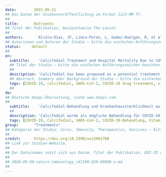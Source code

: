 ```yaml
---
date:        2021-05-21
## Das Datum der Studienveröffentlichung im Format JJJJ-MM-TT.
##
title:       Nutrients
## Titel der Publikation, beispielweise The Lancet.
##
authors:      'Alcala-Diaz, JF, Limia-Perez, L, Gomez-Huelgas, R, et al.'
## Autorinnen und Autoren der Studie – bitte die einfachen Anführungszeichen beachten!
status:     default
##
en:
  subtitle:    'Calcifediol Treatment and Hospital Mortality Due to COVID-19: A Cohort Study'
  ## Titel der Studie – bitte die einfachen Anführungszeichen beachten!
  ##
  description: 'Calcifediol has been proposed as a potential treatment for COVID-19 patients. Objective: To compare the administration or not of oral calcifediol on mortality risk of patients hospitalized because of COVID-19. Design: Retrospective, multicenter, open, non-randomized cohort study. Settings: Hospitalized care. Patients: Patients with laboratory-confirmed COVID-19 between 5 February and 5 May 2020 in five hospitals in the South of Spain. Intervention: Patients received calcifediol (25-hydroxyvitamin D3) treatment (0.266 mg/capsule, 2 capsules on entry and then one capsule on day 3, 7, 14, 21, and 28) or not. Main outcome measure: In-hospital mortality during the first 30 days after admission. Results: A total of 537 patients were hospitalized with COVID-19 (317 males (59%), median age, 70 years), and 79 (14.7%) received calcifediol treatment. Overall, in-hospital mortality during the first 30 days was 17.5%. The OR of death for patients receiving calcifediol (mortality rate of 5%) was 0.22 compared to patients not receiving such treatment (mortality rate of 20%). Patients who received calcifediol after admission were more likely than those not receiving treatment to have comorbidity and a lower rate of CURB-65 score for pneumonia severity ≥ 3 (one point for each of confusion, urea > 7 mmol/L, respiratory rate ≥ 30/min, systolic blood pressure < 90 mm Hg or diastolic blood pressure ≤ 60 mm Hg, and age ≥ 65 years), acute respiratory distress syndrome (moderate or severe), c-reactive protein, chronic kidney disease, and blood urea nitrogen. In a multivariable logistic regression model, adjusting for confounders, there were significant differences in mortality for patients receiving calcifediol compared with patients not receiving it. Conclusion: Among patients hospitalized with COVID-19, treatment with calcifediol, compared with those not receiving calcifediol, was significantly associated with lower in-hospital mortality during the first 30 days. The observational design and sample size may limit the interpretation of these findings.'
  ## Abstract, Summary oder Background der Studie – bitte die einfachen Anführungszeichen beachten!
  tags: [COVID-19, calcifediol, SARS-CoV-2, COVID-19 drug treatment, vitamin D]
  ##
de: 
## Deutsche DeepL-Übersetzung, siehe www.deepl.com.
##
  subtitle:    'Calcifediol-Behandlung und Krankenhaussterblichkeit aufgrund von COVID-19: Eine Kohortenstudie'
  ##
  description: 'Calcifediol wurde als mögliche Behandlung für COVID-19-Patienten vorgeschlagen. Zielsetzung: Vergleich des Einflusses der Verabreichung von oralem Calcifediol auf das Sterberisiko von Patienten, die wegen COVID-19 hospitalisiert wurden. Aufbau: Retrospektive, multizentrische, offene, nicht-randomisierte Kohortenstudie. Rahmenbedingungen: Stationäre Behandlung. Patienten: Patienten mit im Labor bestätigtem COVID-19 zwischen dem 5. Februar und 5. Mai 2020 in fünf Krankenhäusern in Südspanien. Intervention: Die Patienten wurden mit Calcifediol (25-Hydroxyvitamin D3) behandelt (0,266 mg/Kapsel, 2 Kapseln bei Eintritt und dann eine Kapsel an Tag 3, 7, 14, 21 und 28) oder nicht. Hauptergebnis: Sterblichkeit im Krankenhaus während der ersten 30 Tage nach der Aufnahme. Ergebnisse: Insgesamt wurden 537 Patienten mit COVID-19 ins Krankenhaus eingeliefert (317 Männer (59 %), mittleres Alter 70 Jahre), und 79 (14,7 %) erhielten eine Calcifediol-Behandlung. Insgesamt lag die Sterblichkeit in den ersten 30 Tagen im Krankenhaus bei 17,5 %. Die Sterblichkeitsrate bei Patienten, die mit Calcifediol behandelt wurden (Sterblichkeitsrate von 5 %), lag bei 0,22 im Vergleich zu Patienten, die nicht mit Calcifediol behandelt wurden (Sterblichkeitsrate von 20 %). Bei Patienten, die nach der Aufnahme Calcifediol erhielten, war die Wahrscheinlichkeit höher, dass sie Komorbiditäten aufwiesen und einen niedrigeren CURB-65-Score für den Schweregrad der Lungenentzündung ≥ 3 hatten (jeweils ein Punkt für Verwirrtheit, Harnstoff > 7 mmol/L, Atemfrequenz ≥ 30/min, systolischer Blutdruck < 90 mm Hg oder diastolischer Blutdruck ≤ 60 mm Hg und Alter ≥ 65 Jahre), akutes Atemnotsyndrom (mittelschwer oder schwer), c-reaktives Protein, chronische Nierenerkrankung und Harnstoff-Stickstoff im Blut. In einem multivariablen logistischen Regressionsmodell, bei dem Störfaktoren berücksichtigt wurden, gab es signifikante Unterschiede in der Sterblichkeit bei Patienten, die Calcifediol erhielten, im Vergleich zu Patienten, die es nicht erhielten. Schlussfolgerung: Bei Patienten, die mit COVID-19 ins Krankenhaus eingeliefert wurden, war die Behandlung mit Calcifediol im Vergleich zu Patienten, die kein Calcifediol erhielten, signifikant mit einer niedrigeren Sterblichkeit in den ersten 30 Tagen im Krankenhaus verbunden. Das Beobachtungsdesign und der Stichprobenumfang können die Interpretation dieser Ergebnisse einschränken.'
  tags: [COVID-19, Calcifediol, SARS-CoV-2, COVID-19-Behandlung, Vitamin D]
group:       "Treatments"
## Kategorie der Studie: Virus, Immunity, Therapeutics, Vaccines – bitte die Anführungszeichen beachten!
##
credit:      https://doi.org/10.3390/nu13061760
## Link zur Studien-Website.
##
## Der Dateinamen setzt sich aus Datum, Titel der Publikation, DOI-ID der Studie (nach dem letzten Slash) und der Dateiendung zusammen. Bitte den Unterstrich vor der DOI-ID beachten!
##
## 2020-09-30-nature-immunology_s41590-020-00808-x.md
##
---
```

<object data="{{ page.link }}" style='height:calc(100vh - 400px); width: 100%' type='application/pdf'></object>